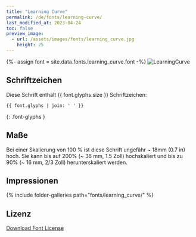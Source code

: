 ```yaml
---
title: "Learning Curve"
permalink: /de/fonts/learning-curve/
last_modified_at: 2023-04-24
toc: false
preview_image:
  - url: /assets/images/fonts/learning_curve.jpg
    height: 25
---
```

{%- assign font = site.data.fonts.learning_curve.font -%}
![LearningCurve](/assets/images/fonts/learning_curve.jpg)

## Schriftzeichen

Diese Schrift enthält  {{ font.glyphs.size }} Schriftzeichen:

```
{{ font.glyphs | join: ' ' }}
```
{: .font-glyphs }


## Maße

Bei einer Skalierung von 100 % ist diese Schrift ungefähr ~ 18mm  (0.7 in) hoch.
Sie kann bis auf 200% (~ 36 mm, 1.5 Zoll) hochskaliert und bis zu  90% (~ 16 mm, 2/3 Zoll) herunterskaliert werden.

## Impressionen

{% include folder-galleries path="fonts/learning_curve/" %}

## Lizenz

[Download Font License](https://github.com/inkstitch/inkstitch/tree/main/fonts/learning_curve/LICENSE)
